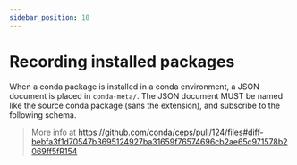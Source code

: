 ```yaml
---
sidebar_position: 10
---
```


# Recording installed packages

When a conda package is installed in a conda environment, a JSON document is placed in `conda-meta/`. The JSON document MUST be named like the source conda package (sans the extension), and subscribe to the following schema.

> More info at https://github.com/conda/ceps/pull/124/files#diff-bebfa3f1d70547b3695124927ba31659f76574696cb2ae65c971578b2069ff5fR154
